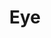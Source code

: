 ---
title: Eye
tags: ["eye", "vision", "sight", "watch", "look", "observe", "see", "perceive", "view"]
icon: eye
svg: '<svg xmlns="http://www.w3.org/2000/svg" width="24" height="24" fill="none" viewBox="0 0 24 24" stroke-width="1.5" stroke-linecap="round" stroke-linejoin="round" stroke="currentColor"><path d="M2.55 13.406c-.272-.373-.408-.56-.502-.92a2.46 2.46 0 0 1 0-.971c.094-.361.23-.548.502-.92C4.039 8.55 7.303 5 12 5c4.697 0 7.961 3.55 9.45 5.594.272.373.408.56.502.92a2.46 2.46 0 0 1 0 .971c-.094.361-.23.548-.502.92C19.961 15.45 16.697 19 12 19c-4.697 0-7.961-3.55-9.45-5.594"/><path d="M12 14a2 2 0 1 0 0-4 2 2 0 0 0 0 4"/></svg>'
---
